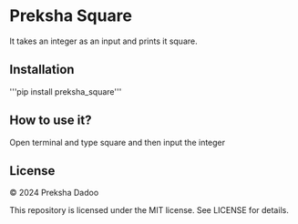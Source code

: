 # Preksha Square
It takes an integer as an input and prints it square.

## Installation
'''pip install preksha_square'''

## How to use it?
Open terminal and type square and then input the integer

## License

©️ 2024 Preksha Dadoo

This repository is licensed under the MIT license.
See LICENSE for details.